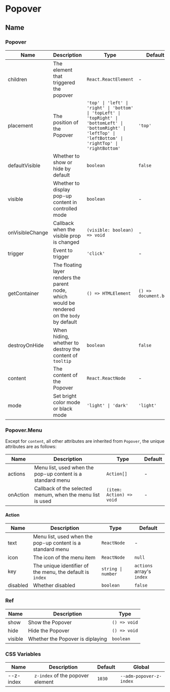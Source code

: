 # Popover

<code src="./demos/demo1.tsx"></code>

## Name

### Popover

| Name            | Description                                                                                  | Type                                                                                                                                                             | Default               |
| --------------- | -------------------------------------------------------------------------------------------- | ---------------------------------------------------------------------------------------------------------------------------------------------------------------- | --------------------- |
| children        | The element that triggered the popover                                                       | `React.ReactElement`                                                                                                                                             | -                     |
| placement       | The position of the Popover                                                                  | `'top' \| 'left' \| 'right' \| 'bottom' \| 'topLeft' \| 'topRight' \| 'bottomLeft' \| 'bottomRight' \| 'leftTop' \| 'leftBottom' \| 'rightTop' \| 'rightBottom'` | `'top'`               |
| defaultVisible  | Whether to show or hide by default                                                           | `boolean`                                                                                                                                                        | `false`               |
| visible         | Whether to display pop-up content in controlled mode                                         | `boolean`                                                                                                                                                        | -                     |
| onVisibleChange | Callback when the visible prop is changed                                                    | `(visible: boolean) => void`                                                                                                                                     | -                     |
| trigger         | Event to trigger                                                                             | `'click'`                                                                                                                                                        | -                     |
| getContainer    | The floating layer renders the parent node, which would be rendered on the `body` by default | `() => HTMLElement`                                                                                                                                              | `() => document.body` |
| destroyOnHide   | When hiding, whether to destroy the content of `tooltip`                                     | `boolean`                                                                                                                                                        | `false`               |
| content         | The content of the Popover                                                                   | `React.ReactNode`                                                                                                                                                | -                     |
| mode            | Set bright color mode or black mode                                                          | `'light' \| 'dark'`                                                                                                                                              | `'light'`             |

### Popover.Menu

Except for `content`, all other attributes are inherited from `Popover`, the unique attributes are as follows:

| Name     | Description                                                | Type                     | Default |
| -------- | ---------------------------------------------------------- | ------------------------ | ------- |
| actions  | Menu list, used when the pop-up content is a standard menu | `Action[]`               | -       |
| onAction | Callback of the selected menum, when the menu list is used | `(item: Action) => void` | -       |

#### Action

| Name     | Description                                                | Type               | Default                   |
| -------- | ---------------------------------------------------------- | ------------------ | ------------------------- |
| text     | Menu list, used when the pop-up content is a standard menu | `ReactNode`        | -                         |
| icon     | The icon of the menu item                                  | `ReactNode`        | `null`                    |
| key      | The unique identifier of the menu, the default is `index`  | `string \| number` | `actions` array's `index` |
| disabled | Whether disabled                                           | `boolean`          | `false`                   |

### Ref

| Name    | Description                      | Type         |
| ------- | -------------------------------- | ------------ |
| show    | Show the Popover                 | `() => void` |
| hide    | Hide the Popover                 | `() => void` |
| visible | Whether the Popover is diplaying | `boolean`    |

### CSS Variables

| Name      | Description                      | Default | Global                  |
| --------- | -------------------------------- | ------- | ----------------------- |
| --z-index | `z-index` of the popover element | `1030`  | `--adm-popover-z-index` |
